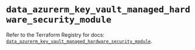 # `data_azurerm_key_vault_managed_hardware_security_module`

Refer to the Terraform Registry for docs: [`data_azurerm_key_vault_managed_hardware_security_module`](https://registry.terraform.io/providers/hashicorp/azurerm/3.111.0/docs/data-sources/key_vault_managed_hardware_security_module).
